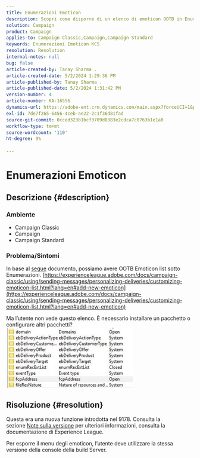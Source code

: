 ```yaml
---
title: Enumerazioni Emoticon
description: Scopri come disporre di un elenco di emoticon OOTB in Enumerazioni.
solution: Campaign
product: Campaign
applies-to: Campaign Classic,Campaign,Campaign Standard
keywords: Enumerazioni Emoticon KCS
resolution: Resolution
internal-notes: null
bug: false
article-created-by: Tanay Sharma .
article-created-date: 5/2/2024 1:29:36 PM
article-published-by: Tanay Sharma .
article-published-date: 5/2/2024 1:31:42 PM
version-number: 4
article-number: KA-16556
dynamics-url: https://adobe-ent.crm.dynamics.com/main.aspx?forceUCI=1&pagetype=entityrecord&etn=knowledgearticle&id=c8943000-8808-ef11-9f8a-6045bd026dc7
exl-id: 7de7f265-6456-4ceb-ae22-2c1f36d81fad
source-git-commit: 0cced323b1bcf3709d8383e2cdca7c8763b1e1a0
workflow-type: tm+mt
source-wordcount: '110'
ht-degree: 9%

---
```


# Enumerazioni Emoticon

## Descrizione {#description}


### <b>Ambiente</b>

- Campaign Classic
- Campaign
- Campaign Standard




### <b>Problema/Sintomi</b>

In base al [segue](https://experienceleague.adobe.com/docs/campaign-classic/using/sending-messages/personalizing-deliveries/customizing-emoticon-list.html?lang=en#add-new-emoticon) documento, possiamo avere OOTB Emoticon list sotto Enumerazioni.
[https://experienceleague.adobe.com/docs/campaign-classic/using/sending-messages/personalizing-deliveries/customizing-emoticon-list.html?lang=en#add-new-emoticon](https://experienceleague.adobe.com/docs/campaign-classic/using/sending-messages/personalizing-deliveries/customizing-emoticon-list.html?lang=en#add-new-emoticon)

Ma l’utente non vede questo elenco. È necessario installare un pacchetto o configurare altri pacchetti?
![](assets/___c9943000-8808-ef11-9f8a-6045bd026dc7___.jpeg)


## Risoluzione {#resolution}


Questa era una nuova funzione introdotta nel 9178. Consulta la sezione [Note sulla versione](https://experienceleague.adobe.com/docs/campaign-classic/using/release-notes/previous-releases/release--20-2.html?lang=en#release-20-2-1-build-9178) per ulteriori informazioni, consulta la documentazione di Experience League.

Per esporre il menu degli emoticon, l’utente deve utilizzare la stessa versione della console della build Server.
